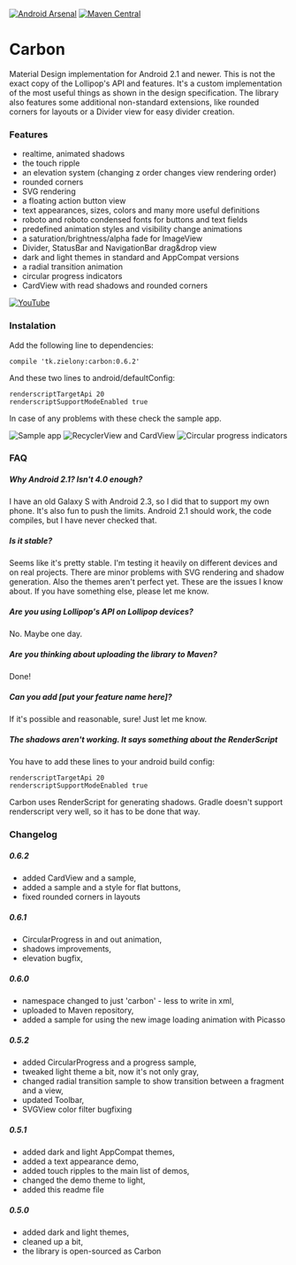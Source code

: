 [![Android Arsenal](https://img.shields.io/badge/Android%20Arsenal-Carbon-brightgreen.svg?style=flat)](https://android-arsenal.com/details/1/1491)
[![Maven Central](https://img.shields.io/badge/Maven%20Central-0.6.2-brightgreen.svg)](https://oss.sonatype.org/content/groups/public/tk/zielony/carbon/0.6.2/)

Carbon
================
Material Design implementation for Android 2.1 and newer. This is not the exact copy of the Lollipop's API and features. It's a custom implementation of the most useful things as shown in the design specification. The library also features some additional non-standard extensions, like rounded corners for layouts or a Divider view for easy divider creation.

### Features
 - realtime, animated shadows
 - the touch ripple
 - an elevation system (changing z order changes view rendering order)
 - rounded corners
 - SVG rendering
 - a floating action button view
 - text appearances, sizes, colors and many more useful definitions
 - roboto and roboto condensed fonts for buttons and text fields
 - predefined animation styles and visibility change animations
 - a saturation/brightness/alpha fade for ImageView
 - Divider, StatusBar and NavigationBar drag&drop view
 - dark and light themes in standard and AppCompat versions
 - a radial transition animation
 - circular progress indicators
 - CardView with read shadows and rounded corners

[![YouTube](http://img.youtube.com/vi/YcTQ8a8sTpU/0.jpg)](http://www.youtube.com/watch?v=YcTQ8a8sTpU)

### Instalation
Add the following line to dependencies:

    compile 'tk.zielony:carbon:0.6.2'
    
And these two lines to android/defaultConfig:

    renderscriptTargetApi 20
    renderscriptSupportModeEnabled true
    
In case of any problems with these check the sample app.

![Sample app](https://github.com/ZieIony/Carbon/blob/master/images/sampleapp.png)
![RecyclerView and CardView](https://github.com/ZieIony/Carbon/blob/master/images/recyclercards.png)
![Circular progress indicators](https://github.com/ZieIony/Carbon/blob/master/images/progress.png)

### FAQ
##### Why Android 2.1? Isn't 4.0 enough?
I have an old Galaxy S with Android 2.3, so I did that to support my own phone. It's also fun to push the limits. Android 2.1 should work, the code compiles, but I have never checked that.

##### Is it stable?
Seems like it's pretty stable. I'm testing it heavily on different devices and on real projects. There are minor problems with SVG rendering and shadow generation. Also the themes aren't perfect yet. These are the issues I know about. If you have something else, please let me know.

##### Are you using Lollipop's API on Lollipop devices?
No. Maybe one day.

##### Are you thinking about uploading the library to Maven?
Done!

##### Can you add [put your feature name here]?
If it's possible and reasonable, sure! Just let me know.

##### The shadows aren't working. It says something about the RenderScript
You have to add these lines to your android build config:

    renderscriptTargetApi 20
    renderscriptSupportModeEnabled true
    
Carbon uses RenderScript for generating shadows. Gradle doesn't support renderscript very well, so it has to be done that way.

### Changelog
##### 0.6.2
 - added CardView and a sample,
 - added a sample and a style for flat buttons,
 - fixed rounded corners in layouts
 
##### 0.6.1
 - CircularProgress in and out animation,
 - shadows improvements,
 - elevation bugfix,
 
##### 0.6.0
 - namespace changed to just 'carbon' - less to write in xml,
 - uploaded to Maven repository,
 - added a sample for using the new image loading animation with Picasso
 
##### 0.5.2
 - added CircularProgress and a progress sample,
 - tweaked light theme a bit, now it's not only gray,
 - changed radial transition sample to show transition between a fragment and a view,
 - updated Toolbar,
 - SVGView color filter bugfixing

##### 0.5.1
 - added dark and light AppCompat themes,
 - added a text appearance demo,
 - added touch ripples to the main list of demos,
 - changed the demo theme to light,
 - added this readme file
 
##### 0.5.0
 - added dark and light themes,
 - cleaned up a bit,
 - the library is open-sourced as Carbon
